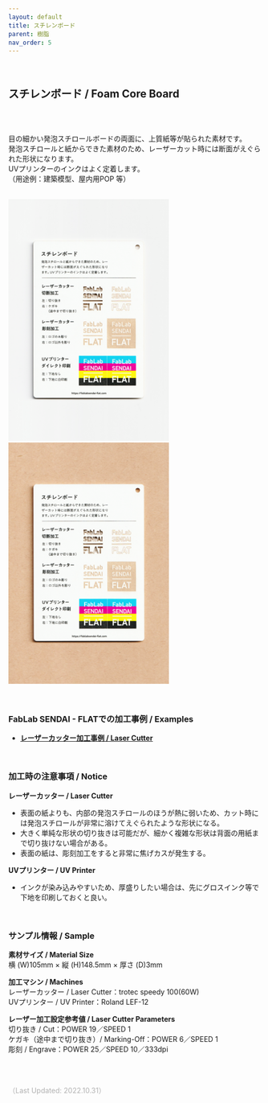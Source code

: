 ```yaml
---
layout: default
title: スチレンボード
parent: 樹脂
nav_order: 5
---
```


<br>

## スチレンボード / Foam Core Board
<br><br>

目の細かい発泡スチロールボードの両面に、上質紙等が貼られた素材です。<br>
発泡スチロールと紙からできた素材のため、レーザーカット時には断面がえぐられた形状になります。<br>
UVプリンターのインクはよく定着します。<br>
（用途例：建築模型、屋内用POP 等）
<br>
<br>

<img src="assets/10_Styrene_B_1.png" width="320" alt="hi" class="inline"/><img src="assets/10_Styrene_B_2.png" width="320" alt="hi" class="inline"/>

<br>

### **FabLab SENDAI - FLATでの加工事例 / Examples**

* [**レーザーカッター加工事例 / Laser Cutter**](https://www.flickr.com/search/?user_id=96175517%40N02&sort=date-taken-desc&safe_search=1&view_all=1&tags=styreneblc)

<br>

### **加工時の注意事項 / Notice**

**レーザーカッター / Laser Cutter**
* 表面の紙よりも、内部の発泡スチロールのほうが熱に弱いため、カット時には発泡スチロールが非常に溶けてえぐられたような形状になる。<br>
* 大きく単純な形状の切り抜きは可能だが、細かく複雑な形状は背面の用紙まで切り抜けない場合がある。<br>
* 表面の紙は、彫刻加工をすると非常に焦げカスが発生する。<br>

**UVプリンター / UV Printer**
* インクが染み込みやすいため、厚盛りしたい場合は、先にグロスインク等で下地を印刷しておくと良い。<br>

<br>

### **サンプル情報 / Sample**

**素材サイズ / Material Size**<br>
横 (W)105mm × 縦 (H)148.5mm × 厚さ (D)3mm<br>

**加工マシン / Machines**<br>
レーザーカッター / Laser Cutter：trotec speedy 100(60W)<br>
UVプリンター / UV Printer：Roland LEF-12<br>

**レーザー加工設定参考値 / Laser Cutter Parameters**<br>
切り抜き / Cut：POWER 19／SPEED 1<br>
ケガキ（途中まで切り抜き）/ Marking-Off：POWER 6／SPEED 1<br>
彫刻 / Engrave：POWER 25／SPEED 10／333dpi<br>

<br><br>

<span style="color: #B2B2B2">
（Last Updated: 2022.10.31）
</span>
